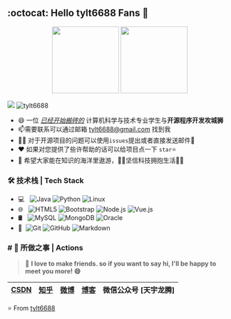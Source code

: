 ## :octocat: Hello tylt6688 Fans 👋 

<div align="center">
    <img  height="150px" src="https://github-readme-stats.vercel.app/api?username=tylt6688&show_icons=true&count_private=true&hide=prs&theme=default_repocard" />
    <img  height="150px" src="https://github-readme-stats.vercel.app/api/top-langs/?username=tylt6688&layout=compact" /> 
</div>


<p align="left">
    <img src="https://visitor-badge.glitch.me/badge?page_id=tylt6688" />  
    <img src="https://komarev.com/ghpvc/?username=tylt6688&label=Profile%20views&color=0e75b6&style=flat" alt="tylt6688" /> 
</p>




- 😄 一位  <u>*已经开始搬砖的*</u>   计算机科学与技术专业学生与**开源程序开发攻城狮**
- 📫需要联系可以通过邮箱 [tylt6688@gmail.com](mailto:tylt6688@gmail.com) 找到我
- 👨‍💻 对于开源项目的问题可以使用`issues`提出或者直接发送邮件💌 
- ❤ 如果对您提供了些许帮助的话可以给项目点一下 `star`⭐
- 🎏 希望大家能在知识的海洋里遨游，🐱‍🏍坚信科技拥抱生活🙆‍♂️

### 🛠 技术栈 | Tech Stack

- 💻 &#160; ![Java](https://img.shields.io/badge/-Java-333333?style=flat&logo=Java)
![Python](https://img.shields.io/badge/-Python-333333?style=flat&logo=Python)
![Linux](https://img.shields.io/badge/-Linux-333333?style=flat&logo=Linux)
- 🌐 &#160; ![HTML5](https://img.shields.io/badge/-HTML5-333333?style=flat&logo=HTML5)
![Bootstrap](https://img.shields.io/badge/-Bootstrap-333333?style=flat&logo=bootstrap&logoColor=563D7C)
![Node.js](https://img.shields.io/badge/-Node.js-333333?style=flat&logo=node.js)
![Vue.js](https://img.shields.io/badge/-VueJS-333333?style=flat&logo=Vue.js)
- 🛢 &#160; ![MySQL](https://img.shields.io/badge/-MySQL-333333?style=flat&logo=mysql)
![MongoDB](https://img.shields.io/badge/-MongoDB-333333?style=flat&logo=mongodb)
![Oracle](https://img.shields.io/badge/-Oracle-333333?style=flat&logo=Oracle)
- 🔧 &#160;![Git](https://img.shields.io/badge/-Git-333333?style=flat&logo=git)
![GitHub](https://img.shields.io/badge/-GitHub-333333?style=flat&logo=github)
![Markdown](https://img.shields.io/badge/-Markdown-333333?style=flat&logo=markdown)

### # 🚀 所做之事 | Actions



<!-- 总数记录-->

<!--🔭 当前在一家机器人公司全职工作-->

<!-- https://github-readme-streak-stats.herokuapp.com/?user=tylt6688 -->

<!-- 连续提交代码天数记录-->

<!-- <div align="center">
    <img src="https://activity-graph.herokuapp.com/graph?username=tylt6688&theme=dracula" />
</div> -->

> 🤝 **I love to make friends. so if you want to say hi, I'll be happy to meet you more! 😄**


| [CSDN](https://blog.csdn.net/tylt6688) | [知乎](https://www.zhihu.com/people/tylt6688) | [微博](https://weibo.com/u/2662012821) | [博客](https://love.tylt.xyz) | 微信公众号 [天宇龙腾] |
| :------------------------------------: | :-------------------------------------------: | :------------------------------------: | :---------------------------: | :-------------------: |

⭐️ From [tylt6688](https://github.com/tylt6688)

